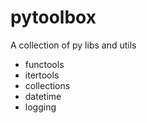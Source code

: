 # pytoolbox
A collection of py libs and utils
* functools
* itertools
* collections
* datetime
* logging
